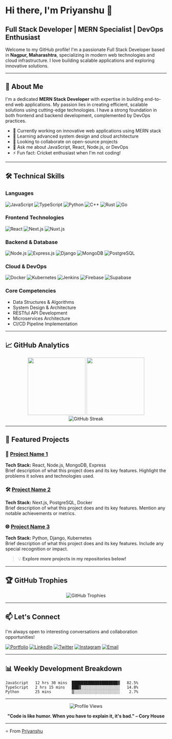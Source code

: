 # Hi there, I'm Priyanshu 👋

## Full Stack Developer | MERN Specialist | DevOps Enthusiast

Welcome to my GitHub profile! I'm a passionate Full Stack Developer based in **Nagpur, Maharashtra**, specializing in modern web technologies and cloud infrastructure. I love building scalable applications and exploring innovative solutions.

---

## 🚀 About Me

I'm a dedicated **MERN Stack Developer** with expertise in building end-to-end web applications. My passion lies in creating efficient, scalable solutions using cutting-edge technologies. I have a strong foundation in both frontend and backend development, complemented by DevOps practices.

- 🔭 Currently working on innovative web applications using MERN stack
- 🌱 Learning advanced system design and cloud architecture
- 👯 Looking to collaborate on open-source projects
- 💬 Ask me about JavaScript, React, Node.js, or DevOps
- ⚡ Fun fact: Cricket enthusiast when I'm not coding!

---

## 🛠️ Technical Skills

### **Languages**
![JavaScript](https://img.shields.io/badge/JavaScript-F7DF1E?style=for-the-badge&logo=javascript&logoColor=black)
![TypeScript](https://img.shields.io/badge/TypeScript-007ACC?style=for-the-badge&logo=typescript&logoColor=white)
![Python](https://img.shields.io/badge/Python-3776AB?style=for-the-badge&logo=python&logoColor=white)
![C++](https://img.shields.io/badge/C++-00599C?style=for-the-badge&logo=c%2B%2B&logoColor=white)
![Rust](https://img.shields.io/badge/Rust-000000?style=for-the-badge&logo=rust&logoColor=white)
![Go](https://img.shields.io/badge/Go-00ADD8?style=for-the-badge&logo=go&logoColor=white)

### **Frontend Technologies**
![React](https://img.shields.io/badge/React-20232A?style=for-the-badge&logo=react&logoColor=61DAFB)
![Next.js](https://img.shields.io/badge/Next.js-000000?style=for-the-badge&logo=next.js&logoColor=white)
![Nuxt.js](https://img.shields.io/badge/Nuxt.js-00C58E?style=for-the-badge&logo=nuxt.js&logoColor=white)

### **Backend & Database**
![Node.js](https://img.shields.io/badge/Node.js-43853D?style=for-the-badge&logo=node.js&logoColor=white)
![Express.js](https://img.shields.io/badge/Express.js-404D59?style=for-the-badge)
![Django](https://img.shields.io/badge/Django-092E20?style=for-the-badge&logo=django&logoColor=white)
![MongoDB](https://img.shields.io/badge/MongoDB-4EA94B?style=for-the-badge&logo=mongodb&logoColor=white)
![PostgreSQL](https://img.shields.io/badge/PostgreSQL-316192?style=for-the-badge&logo=postgresql&logoColor=white)

### **Cloud & DevOps**
![Docker](https://img.shields.io/badge/Docker-2496ED?style=for-the-badge&logo=docker&logoColor=white)
![Kubernetes](https://img.shields.io/badge/Kubernetes-326CE5?style=for-the-badge&logo=kubernetes&logoColor=white)
![Jenkins](https://img.shields.io/badge/Jenkins-D24939?style=for-the-badge&logo=jenkins&logoColor=white)
![Firebase](https://img.shields.io/badge/Firebase-039BE5?style=for-the-badge&logo=firebase)
![Supabase](https://img.shields.io/badge/Supabase-3ECF8E?style=for-the-badge&logo=supabase&logoColor=white)

### **Core Competencies**
- Data Structures & Algorithms
- System Design & Architecture
- RESTful API Development
- Microservices Architecture
- CI/CD Pipeline Implementation

---

## 📈 GitHub Analytics

<div align="center">
  <img height="180em" src="https://github-readme-stats.vercel.app/api?username=your-username&show_icons=true&theme=tokyonight&include_all_commits=true&count_private=true"/>
  <img height="180em" src="https://github-readme-stats.vercel.app/api/top-langs/?username=your-username&layout=compact&langs_count=8&theme=tokyonight"/>
</div>

<div align="center">
  <img src="https://github-readme-streak-stats.herokuapp.com/?user=your-username&theme=tokyonight" alt="GitHub Streak"/>
</div>

---

## 🌟 Featured Projects

### 🚀 [Project Name 1](link-to-project-1)
**Tech Stack:** React, Node.js, MongoDB, Express  
Brief description of what this project does and its key features. Highlight the problems it solves and technologies used.

### 🛠️ [Project Name 2](link-to-project-2)
**Tech Stack:** Next.js, PostgreSQL, Docker  
Brief description of what this project does and its key features. Mention any notable achievements or metrics.

### 🌐 [Project Name 3](link-to-project-3)
**Tech Stack:** Python, Django, Kubernetes  
Brief description of what this project does and its key features. Include any special recognition or impact.

> 💡 **Explore more projects in my repositories below!**

---

## 🏆 GitHub Trophies

<div align="center">
  <img src="https://github-profile-trophy.vercel.app/?username=your-username&theme=radical&no-frame=false&no-bg=false&margin-w=4" alt="GitHub Trophies"/>
</div>

---

## 📫 Let's Connect

I'm always open to interesting conversations and collaboration opportunities!

[![Portfolio](https://img.shields.io/badge/Portfolio-FF5722?style=for-the-badge&logo=todoist&logoColor=white)](your-website-url)
[![LinkedIn](https://img.shields.io/badge/LinkedIn-0077B5?style=for-the-badge&logo=linkedin&logoColor=white)](https://linkedin.com/in/your-linkedin)
[![Twitter](https://img.shields.io/badge/Twitter-1DA1F2?style=for-the-badge&logo=twitter&logoColor=white)](https://twitter.com/your-twitter)
[![Instagram](https://img.shields.io/badge/Instagram-E4405F?style=for-the-badge&logo=instagram&logoColor=white)](https://instagram.com/your-instagram)
[![Email](https://img.shields.io/badge/Email-D14836?style=for-the-badge&logo=gmail&logoColor=white)](mailto:your-email@example.com)

---

## 📊 Weekly Development Breakdown

```text
JavaScript   12 hrs 30 mins  ████████████████████▓   82.5%
TypeScript   2 hrs 15 mins   ███▓░░░░░░░░░░░░░░░░░   14.8%
Python       25 mins         ▒░░░░░░░░░░░░░░░░░░░░    2.7%
```

---

<div align="center">
  <img src="https://komarev.com/ghpvc/?username=your-username&label=Profile%20views&color=0e75b6&style=flat" alt="Profile Views" />
  
  **"Code is like humor. When you have to explain it, it's bad." – Cory House**
</div>

---

⭐️ From [Priyanshu](https://github.com/your-username)
